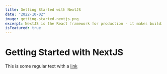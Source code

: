 ```yaml
---
title: Getting Started with NextJS
date: "2022-10-02"
image: getting-started-nextjs.png
excerpt: NextJS is the React framework for production - it makes building fullstack React apps and sites a breeze and ships with built-in SSR.
isFeatured: true
---
```


# Getting Started with NextJS

This is some regular text with a [link](https://google.com)

